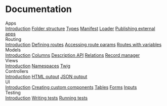 # Documentation

<div class="grid gap-4 mt-8 md:grid-cols-2">
  <div class="card border-yellow-300">
    <div class="card-header bg-yellow-50">Apps</div>
    <div class="card-body flex flex-col gap-2">
      <a href="docs/apps" class="btn btn-white block"><span class="text">Introduction</span></a>
      <a href="docs/apps/folder-structure" class="btn btn-white block"><span class="text">Folder structure</span></a>
      <a href="docs/apps/types" class="btn btn-white block"><span class="text">Types</span></a>
      <a href="docs/apps/manifest" class="btn btn-white block"><span class="text">Manifest</span></a>
      <a href="docs/apps/loader" class="btn btn-white block"><span class="text">Loader</span></a>
      <a href="docs/apps/publish-external-app" class="btn btn-white block"><span class="text">Publishing external apps</span></a>
    </div>
  </div>
  <div class="card border-yellow-300">
    <div class="card-header bg-yellow-50">Routing</div>
    <div class="card-body flex flex-col gap-2">
      <a href="docs/routing" class="btn btn-white block"><span class="text">Introduction</span></a>
      <a href="docs/routing/defining-routes" class="btn btn-white block"><span class="text">Defining routes</span></a>
      <a href="docs/routing/accessing-route-params" class="btn btn-white block"><span class="text">Accessing route params</span></a>
      <a href="docs/routing/routes-with-variables" class="btn btn-white block"><span class="text">Routes with variables</span></a>
    </div>
  </div>
  <div class="card border-green-300">
    <div class="card-header bg-green-50">Models</div>
    <div class="card-body flex flex-col gap-2">
      <a href="docs/models" class="btn btn-white block"><span class="text">Introduction</span></a>
      <a href="docs/models/columns" class="btn btn-white block"><span class="text">Columns</span></a>
      <a href="docs/models/description-api" class="btn btn-white block"><span class="text">Description API</span></a>
      <a href="docs/models/relations" class="btn btn-white block"><span class="text">Relations</span></a>
      <a href="docs/models/record-manager" class="btn btn-white block"><span class="text">Record manager</span></a>
    </div>
  </div>
  <div class="card border-blue-300">
    <div class="card-header bg-blue-50">Views</div>
    <div class="card-body flex flex-col gap-2">
      <a href="docs/views" class="btn btn-white block"><span class="text">Introduction</span></a>
      <a href="docs/views/namespaces" class="btn btn-white block"><span class="text">Namespaces</span></a>
      <a href="docs/views/twig" class="btn btn-white block"><span class="text">Twig</span></a>
    </div>
  </div>
  <div class="card border-stone-300">
    <div class="card-header bg-stone-50">Controllers</div>
    <div class="card-body flex flex-col gap-2">
      <a href="docs/controllers" class="btn btn-white block"><span class="text">Introduction</span></a>
      <a href="docs/controllers/html-output" class="btn btn-white block"><span class="text">HTML output</span></a>
      <a href="docs/controllers/json-output" class="btn btn-white block"><span class="text">JSON output</span></a>
    </div>
  </div>
  <div class="card border-stone-300">
    <div class="card-header bg-stone-50">UI</div>
    <div class="card-body flex flex-col gap-2">
      <a href="docs/ui" class="btn btn-white block"><span class="text">Introduction</span></a>
      <a href="docs/ui/creating-components" class="btn btn-white block"><span class="text">Creating custom components</span></a>
      <a href="docs/ui/tables" class="btn btn-white block"><span class="text">Tables</span></a>
      <a href="docs/ui/forms" class="btn btn-white block"><span class="text">Forms</span></a>
      <a href="docs/ui/inputs" class="btn btn-white block"><span class="text">Inputs</span></a>
    </div>
  </div>
  <div class="card border-stone-300">
    <div class="card-header bg-stone-50">Testing</div>
    <div class="card-body flex flex-col gap-2">
      <a href="docs/testing" class="btn btn-white block"><span class="text">Introduction</span></a>
      <a href="docs/testing/writing-tests" class="btn btn-white block"><span class="text">Writing tests</span></a>
      <a href="docs/testing/running-tests" class="btn btn-white block"><span class="text">Running tests</span></a>
    </div>
  </div>
</div>
